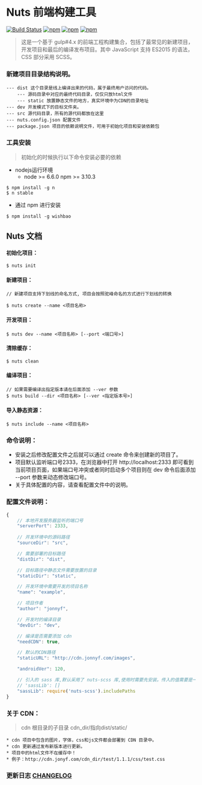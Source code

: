 # Nuts 前端构建工具
[![Build Status](https://travis-ci.org/F-happy/nuts.svg?branch=develop)](https://travis-ci.org/F-happy/nuts)
[![npm](https://img.shields.io/npm/v/wishbao.svg?style=flat)](https://www.npmjs.com/package/wishbao)
[![npm](https://img.shields.io/npm/l/wishbao.svg?style=flat)](https://www.npmjs.com/package/wishbao)
[![npm](https://img.shields.io/npm/dt/wishbao.svg?style=flat)](https://www.npmjs.com/package/wishbao)

> 这是一个基于 gulp#4.x 的前端工程构建集合，包括了最常见的新建项目，开发项目和最后的编译发布项目。其中 JavaScript 支持 ES2015 的语法，CSS 部分采用 SCSS。


### 新建项目目录结构说明。

    --- dist 这个目录是线上编译出来的代码，属于最终用户访问的代码。
        --- 源码目录中对应的最终代码目录，仅仅只放html文件
        --- static 放置静态文件的地方，真实环境中为CDN的目录地址
    --- dev 开发模式下的目标文件夹。
    --- src 源代码目录，所有的源代码都放在这里
    --- nuts.config.json 配置文件
    --- package.json 项目的依赖说明文件，可用于初始化项目和安装依赖包

    
### 工具安装

> 初始化的时候执行以下命令安装必要的依赖

-	nodejs运行环境  
    * node >= 6.6.0 npm >= 3.10.3

```
$ npm install -g n
$ n stable
```

-    通过 npm 进行安装

```
$ npm install -g wishbao
```


## Nuts 文档

#### 初始化项目：
```
$ nuts init
```

#### 新建项目：
```
// 新建项目支持下划线的命名方式, 项目会按照驼峰命名的方式进行下划线的转换

$ nuts create --name <项目名称>
```

#### 开发项目：
```
$ nuts dev --name <项目名称> [--port <端口号>]
```

#### 清除缓存：
```
$ nuts clean
```

#### 编译项目：
```
// 如果需要编译出指定版本请在后面添加 --ver 参数
$ nuts build --dir <项目名称> [--ver <指定版本号>]
```

#### 导入静态资源：
```
$ nuts include --name <项目名称>
```

### 命令说明：
* 安装之后修改配置文件之后就可以通过 create 命令来创建新的项目了。
* 项目默认监听端口号2333，在浏览器中打开 http://localhost:2333 即可看到当前项目页面，如果端口号冲突或者同时启动多个项目则在 dev 命令后面添加 --port 参数来动态修改端口号。
* 关于具体配置的内容，请查看配置文件中的说明。

### 配置文件说明：
```javascript
{
	// 本地开发服务器监听的端口号
    "serverPort": 2333,
    
	// 开发环境中的源码路径
    "sourceDir": "src",

	// 需要部署的目标路径
    "distDir": "dist",

	// 目标路径中静态文件需要放置的目录
    "staticDir": "static",

	// 开发环境中需要开发的项目名称
    "name": "example",

	// 项目作者
    "author": "jonnyf",

	// 开发时的编译目录
    "devDir": "dev",

	// 编译是否需要添加 cdn
    "needCDN": true,

	// 默认的CDN路径
    "staticURL": "http://cdn.jonnyf.com/images",

    "androidVer": 120,

	// 引入的 sass 库,默认采用了 nuts-scss 库,使用时需要先安装。传入的值需要是一个数组。
    // 'sassLib': []
    "sassLib": require('nuts-scss').includePaths
}
```

### 关于 CDN：
> cdn 根目录的子目录 cdn_dir/指向dist/static/

```
* cdn 项目中包含的图片，字体，css和js文件都会部署到 CDN 目录中。
* cdn 更新通过发布新版本进行更新。
* 项目中的html文件不在缓存中！
* 例子：http://cdn.jonyf.com/cdn_dir/test/1.1.1/css/test.css
```

### 更新日志 [CHANGELOG]

[CHANGELOG]: CHANGELOG.md

